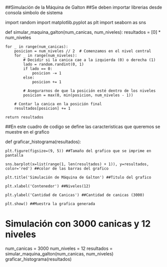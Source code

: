 ##Simulación de la Máquina de Galton
##Se deben importar librerias desde consola simbolo de sistema


import random
import matplotlib.pyplot as plt
import seaborn as sns

def simular_maquina_galton(num_canicas, num_niveles):
    resultados = [0] * num_niveles

    for _ in range(num_canicas):
        posicion = num_niveles // 2  # Comenzamos en el nivel central
        for _ in range(num_niveles):
            # Decidir si la canica cae a la izquierda (0) o derecha (1)
            lado = random.randint(0, 1)
            if lado == 0:
                posicion -= 1
            else:
                posicion += 1

            # Asegurarnos de que la posición esté dentro de los niveles
            posicion = max(0, min(posicion, num_niveles - 1))

        # Contar la canica en la posición final
        resultados[posicion] += 1

    return resultados

##En este cuadro de codigo se define las caracteristicas que queremos se muestre en el grafico



def graficar_histograma(resultados):

    plt.figure(figsize=(9, 5)) ##Tamaño del grafico que se imprime en pantalla    
    
    sns.barplot(x=list(range(1, len(resultados) + 1)), y=resultados, color='red') ##color de las barras del grafico
    
    plt.title('Simulación de Máquina de Galton') ##Titulo del grafico
    
    plt.xlabel('Contenedor') ##Niveles(12)
    
    plt.ylabel('Cantidad de Canicas') ##Cantidad de canicas (3000)   
    
    plt.show() ##Muestra la grafica generada

# Simulación con 3000 canicas y 12 niveles

num_canicas = 3000
num_niveles = 12
resultados = simular_maquina_galton(num_canicas, num_niveles)
graficar_histograma(resultados)
